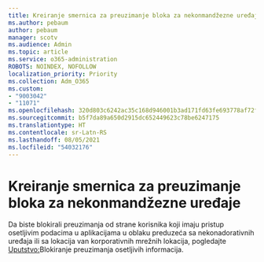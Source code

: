 ```yaml
---
title: Kreiranje smernica za preuzimanje bloka za nekonmandžezne uređaje
ms.author: pebaum
author: pebaum
manager: scotv
ms.audience: Admin
ms.topic: article
ms.service: o365-administration
ROBOTS: NOINDEX, NOFOLLOW
localization_priority: Priority
ms.collection: Adm_O365
ms.custom:
- "9003042"
- "11071"
ms.openlocfilehash: 320d803c6242ac35c168d946001b3ad171fd63fe693778af72fb50fe305dc572
ms.sourcegitcommit: b5f7da89a650d2915dc652449623c78be6247175
ms.translationtype: HT
ms.contentlocale: sr-Latn-RS
ms.lasthandoff: 08/05/2021
ms.locfileid: "54032176"
---
```

# <a name="create-a-block-download-policy-for-unmanaged-devices"></a>Kreiranje smernica za preuzimanje bloka za nekonmandžezne uređaje

Da biste blokirali preuzimanja od strane korisnika koji imaju pristup osetljivim podacima u aplikacijama u oblaku preduzeća sa nekonadorativnih uređaja ili sa lokacija van korporativnih mrežnih lokacija, pogledajte [Uputstvo:](https://docs.microsoft.com/cloud-app-security/use-case-proxy-block-session-aad)Blokiranje preuzimanja osetljivih informacija.



